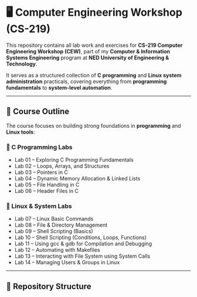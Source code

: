 # 🖥️ Computer Engineering Workshop (CS-219)

This repository contains all lab work and exercises for **CS-219 Computer Engineering Workshop (CEW)**, part of my **Computer & Information Systems Engineering** program at **NED University of Engineering & Technology**.  

It serves as a structured collection of **C programming** and **Linux system administration** practicals, covering everything from **programming fundamentals** to **system-level automation**.

---

## 📘 Course Outline
The course focuses on building strong foundations in **programming** and **Linux tools**:

### 🔹 C Programming Labs
- Lab 01 – Exploring C Programming Fundamentals  
- Lab 02 – Loops, Arrays, and Structures  
- Lab 03 – Pointers in C  
- Lab 04 – Dynamic Memory Allocation & Linked Lists  
- Lab 05 – File Handling in C  
- Lab 06 – Header Files in C  

### 🔹 Linux & System Labs
- Lab 07 – Linux Basic Commands  
- Lab 08 – File & Directory Management  
- Lab 09 – Shell Scripting (Basics)  
- Lab 10 – Shell Scripting (Conditions, Loops, Functions)  
- Lab 11 – Using gcc & gdb for Compilation and Debugging  
- Lab 12 – Automating with Makefiles  
- Lab 13 – Interacting with File System using System Calls  
- Lab 14 – Managing Users & Groups in Linux  

---

## 📂 Repository Structure
